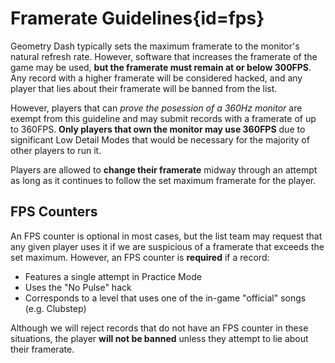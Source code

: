<div class='panel fade js-scroll-anim' data-anim='fade'>

# Framerate Guidelines{id=fps}

Geometry Dash typically sets the maximum framerate to the monitor's natural refresh rate. However, software that increases the framerate of the game may be used, **but the framerate must remain at or below 300FPS**. Any record with a higher framerate will be considered hacked, and any player that lies about their framerate will be banned from the list. 

However, players that can *prove the posession of a 360Hz monitor* are exempt from this guideline and may submit records with a framerate of up to 360FPS. **Only players that own the monitor may use 360FPS** due to significant Low Detail Modes that would be necessary for the majority of other players to run it.

Players are allowed to **change their framerate** midway through an attempt as long as it continues to follow the set maximum framerate for the player.

## FPS Counters

An FPS counter is optional in most cases, but the list team may request that any given player uses it if we are suspicious of a framerate that exceeds the set maximum. However, an FPS counter is **required** if a record:

- Features a single attempt in Practice Mode
- Uses the "No Pulse" hack
- Corresponds to a level that uses one of the in-game "official" songs (e.g. Clubstep)

Although we will reject records that do not have an FPS counter in these situations, the player **will not be banned** unless they attempt to lie about their framerate. 



</div>
